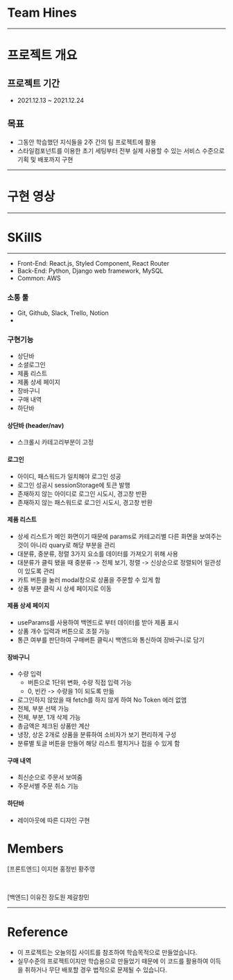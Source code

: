
# Team Hines
---

# 프로젝트 개요

## 프로젝트 기간

- 2021.12.13 ~ 2021.12.24


## <b>목표</b>

- 그동안 학습했던 지식들을 2주 간의 팀 프로젝트에 활용
- 스타일컴포넌트를 이용한 초기 세팅부터 전부 실제 사용할 수 있는 서비스 수준으로 기획 및 배포까지 구현

---

# 구현 영상

---

# SKillS
---
- Front-End: React.js, Styled Component, React Router
- Back-End: Python, Django web framework, MySQL
- Common: AWS

### 소통 툴
- Git, Github, Slack, Trello, Notion
- 
### 구현기능
- 상단바
- 소셜로그인
- 제품 리스트
- 제품 상세 페이지
- 장바구니
- 구매 내역
- 하단바
#### 상단바 (header/nav)
- 스크롤시 카테고리부분이 고정
#### 로그인
- 아이디, 패스워드가 일치해야 로그인 성공
- 로그인 성공시 sessionStorage에 토큰 발행
- 존재하지 않는 아이디로 로그인 시도시, 경고창 반환
- 존재하지 않는 패스워드로 로그인 시도시, 경고창 반환
#### 제품 리스트
- 상세 리스트가 메인 화면이기 때문에 params로 카테고리별 다른 화면을 보여주는 것이 아니라 quary로 해당 부분을 관리
- 대분류, 중분류, 정렬 3가지 요소를 데이터를 가져오기 위해 사용
- 대분류가 클릭 됐을 때 중분류 -> 전체 보기, 정렬 -> 신상순으로 정렬되어 일관성이 있도록 관리
- 카트 버튼을 눌러 modal창으로 상품을 주문할 수 있게 함
- 상품 부분 클릭 시 상세 페이지로 이동
#### 제품 상세 페이지
- useParams를 사용하여 백엔드로 부터 데이터를 받아 제품 표시
- 상품 개수 입력과 버튼으로 조절 가능
- 통큰 여부를 판단하여 구매버튼 클릭시 백엔드와 통신하여 장바구니로 담기
#### 장바구니
- 수량 입력
  - 버튼으로 1단위 변화, 수량 직접 입력 가능
  - 0, 빈칸 -> 수량을 1이 되도록 만듦
- 로그인하지 않았을 때 fetch를 하지 않게 하여 No Token 에러 없앰
- 전체, 부분 선택 가능
- 전체, 부분, 1개 삭제 가능
- 총금액은 체크된 상품만 계산
- 냉장, 상온 2개로 상품을 분류하여 소비자가 보기 편리하게 구성
- 분류별 토글 버튼을 만들어 해당 리스트 펼치거나 접을 수 있게 함
#### 구매 내역
- 최신순으로 주문서 보여줌
- 주문서별 주문 취소 기능
#### 하단바
- 레이아웃에 따른 디자인 구현


# Members

[프론트엔드] 
이지현 
홍정빈 
황주영

<br/>

[백엔드] 
이유진
장도원 
제갈창민

---

# Reference

- 이 프로젝트는 오늘의집 사이트를 참조하여 학습목적으로 만들었습니다.
- 실무수준의 프로젝트이지만 학습용으로 만들었기 때문에 이 코드를 활용하여 이득을 취하거나 무단 배포할 경우 법적으로 문제될 수 있습니다.
